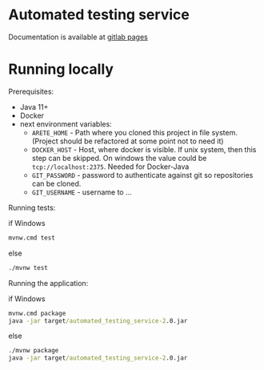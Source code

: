 # Automated testing service

Documentation is available at [gitlab pages](https://ained.pages.taltech.ee/it-doc/arete/index.html#)

# Running locally

Prerequisites:

- Java 11+
- Docker
- next environment variables:
    - `ARETE_HOME` - Path where you cloned this project in file system. (Project should be refactored at some point not to need it)
    - `DOCKER_HOST` - Host, where docker is visible. If unix system, then this step can be skipped. On windows the value could be `tcp://localhost:2375`. Needed for Docker-Java
    - `GIT_PASSWORD` - password to authenticate against git so repositories can be cloned.
    - `GIT_USERNAME` - username to ...

Running tests:

if Windows
````cmd
mvnw.cmd test
````
else
````cmd
./mvnw test
````

Running the application:

if Windows
````cmd
mvnw.cmd package
java -jar target/automated_testing_service-2.0.jar
````
else
````cmd
./mvnw package
java -jar target/automated_testing_service-2.0.jar
````
